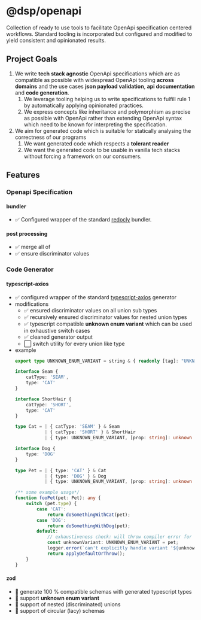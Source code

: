 # @dsp/openapi
Collection of ready to use tools to facilitate OpenApi specification centered workflows.
Standard tooling is incorporated but configured and modified to yield consistent and opinionated results. 

## Project Goals
1. We write **tech stack agnostic** OpenApi specifications which are as compatible as possible with widespread OpenApi tooling **across domains** and the use cases **json payload validation**, **api documentation** and **code generation**.
   1. We leverage tooling helping us to write specifications to fulfill rule 1 by automatically applying opinionated practices.
   2. We express concepts like inheritance and polymorphism as precise as possible with OpenApi rather than extending OpenApi syntax which need to be known for interpreting the specification.
2. We aim for generated code which is suitable for statically analysing the correctness of our programs  
   1. We want generated code which respects a **tolerant reader**
   2. We want the generated code to be usable in vanilla tech stacks without forcing a framework on our consumers.

## Features
### Openapi Specification
#### bundler
- ✅ Configured wrapper of the standard [redocly](https://redocly.com/docs/cli/) bundler.
#### post processing
- ✅ merge all of
- ✅ ensure discriminator values
### Code Generator

#### typescript-axios
- ✅ configured wrapper of the standard [typescript-axios](https://github.com/OpenAPITools/openapi-generator/blob/master/docs/generators/typescript-axios.md) generator
- modifications
    - ✅ ensured discriminator values on all union sub types
    - ✅ recursively ensured discriminator values for nested union types
    - ✅ typescript compatible **unknown enum variant** which can be used in exhaustive switch cases
    - ✅ cleaned generator output
    - ⬜ switch utility for every union like type
- example
    ````typescript
    export type UNKNOWN_ENUM_VARIANT = string & { readonly [tag]: "UNKNOWN"; };
    
    interface Seam {
        catType: 'SEAM',
        type: 'CAT'
    }
    
    interface ShortHair {
        catType: 'SHORT',
        type: 'CAT'
    }
    
    type Cat = | { catType: 'SEAM' } & Seam 
               | { catType: 'SHORT' } & ShortHair 
               | { type: UNKNOWN_ENUM_VARIANT, [prop: string]: unknown }
    
    interface Dog {
        type: 'DOG'
    }
    
    type Pet = | { type: 'CAT' } & Cat 
               | { type: 'DOG' } & Dog 
               | { type: UNKNOWN_ENUM_VARIANT, [prop: string]: unknown }
    
    /** some example usage*/
    function fooPet(pet: Pet): any {
        switch (pet.type) {
            case 'CAT':
                return doSomethingWithCat(pet);
            case 'DOG':
                return doSomethingWithDog(pet);
            default:
                // exhaustiveness check: will throw compiler error for new variats
                const unknownVariant: UNKNOWN_ENUM_VARIANT = pet;
                logger.error(`can't explicitly handle variant '${unknownVariant.type}' at the moment`);
                return applyDefaultOrThrow();
        }
    }
    ````


#### zod
- 🔲 generate 100 % compatible schemas with generated typescript types
- 🔲 support **unknown enum variant**
- 🔲 support of nested (discriminated) unions
- 🔲 support of circular (lacy) schemas

